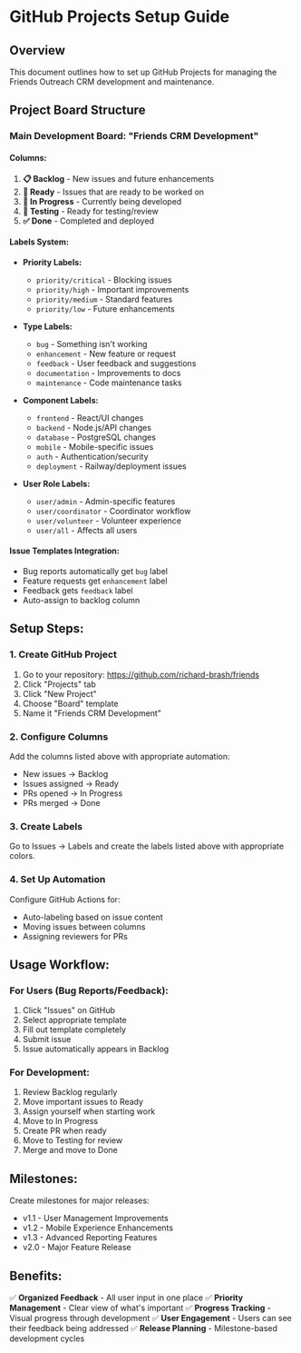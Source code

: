 # GitHub Projects Setup Guide

## Overview
This document outlines how to set up GitHub Projects for managing the Friends Outreach CRM development and maintenance.

## Project Board Structure

### Main Development Board: "Friends CRM Development"

#### Columns:
1. **📋 Backlog** - New issues and future enhancements
2. **🎯 Ready** - Issues that are ready to be worked on
3. **🔄 In Progress** - Currently being developed
4. **🧪 Testing** - Ready for testing/review
5. **✅ Done** - Completed and deployed

#### Labels System:
- **Priority Labels:**
  - `priority/critical` - Blocking issues
  - `priority/high` - Important improvements
  - `priority/medium` - Standard features
  - `priority/low` - Future enhancements

- **Type Labels:**
  - `bug` - Something isn't working
  - `enhancement` - New feature or request
  - `feedback` - User feedback and suggestions
  - `documentation` - Improvements to docs
  - `maintenance` - Code maintenance tasks

- **Component Labels:**
  - `frontend` - React/UI changes
  - `backend` - Node.js/API changes
  - `database` - PostgreSQL changes
  - `mobile` - Mobile-specific issues
  - `auth` - Authentication/security
  - `deployment` - Railway/deployment issues

- **User Role Labels:**
  - `user/admin` - Admin-specific features
  - `user/coordinator` - Coordinator workflow
  - `user/volunteer` - Volunteer experience
  - `user/all` - Affects all users

#### Issue Templates Integration:
- Bug reports automatically get `bug` label
- Feature requests get `enhancement` label
- Feedback gets `feedback` label
- Auto-assign to backlog column

## Setup Steps:

### 1. Create GitHub Project
1. Go to your repository: https://github.com/richard-brash/friends
2. Click "Projects" tab
3. Click "New Project"
4. Choose "Board" template
5. Name it "Friends CRM Development"

### 2. Configure Columns
Add the columns listed above with appropriate automation:
- New issues → Backlog
- Issues assigned → Ready
- PRs opened → In Progress
- PRs merged → Done

### 3. Create Labels
Go to Issues → Labels and create the labels listed above with appropriate colors.

### 4. Set Up Automation
Configure GitHub Actions for:
- Auto-labeling based on issue content
- Moving issues between columns
- Assigning reviewers for PRs

## Usage Workflow:

### For Users (Bug Reports/Feedback):
1. Click "Issues" on GitHub
2. Select appropriate template
3. Fill out template completely
4. Submit issue
5. Issue automatically appears in Backlog

### For Development:
1. Review Backlog regularly
2. Move important issues to Ready
3. Assign yourself when starting work
4. Move to In Progress
5. Create PR when ready
6. Move to Testing for review
7. Merge and move to Done

## Milestones:
Create milestones for major releases:
- v1.1 - User Management Improvements
- v1.2 - Mobile Experience Enhancements  
- v1.3 - Advanced Reporting Features
- v2.0 - Major Feature Release

## Benefits:
✅ **Organized Feedback** - All user input in one place
✅ **Priority Management** - Clear view of what's important
✅ **Progress Tracking** - Visual progress through development
✅ **User Engagement** - Users can see their feedback being addressed
✅ **Release Planning** - Milestone-based development cycles